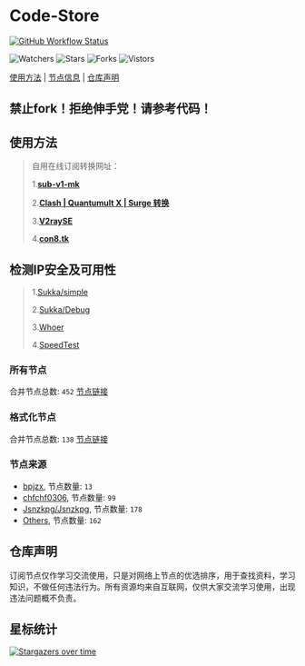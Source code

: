 # **Code-Store**

[![GitHub Workflow Status](https://img.shields.io/github/workflow/status/666greatchina888/code-store/Merge_Max?label=Merge_Max)](https://github.com/666greatChina888/Code-Store/actions/workflows/Merge_Max.yaml) 

![Watchers](https://img.shields.io/github/watchers/666greatChina888/Code-Store) ![Stars](https://img.shields.io/github/stars/666greatChina888/Code-Store) ![Forks](https://img.shields.io/github/forks/666greatChina888/Code-Store) ![Vistors](https://visitor-badge.laobi.icu/badge?page_id=666greatChina888.Code-Store)

[使用方法](https://github.com/666greatChina888/Code-Store#使用方法) | [节点信息](https://github.com/666greatChina888/Code-Store#节点信息) | [仓库声明](https://github.com/666greatChina888/Code-Store#仓库声明)

## 禁止fork！拒绝伸手党！请参考代码！
## 使用方法

>自用在线订阅转换网址：
>
>1.[**sub-v1-mk**](https://sub.v1.mk/)
>
>2.[**Clash | Quantumult X | Surge 转换**](https://dove.589669.xyz/web)
>
>3.[**V2raySE**](https://v2rayse.com/)
>
>4.[**con8.tk**](https://www.con8.tk/)

##  检测IP安全及可用性
> 1.[Sukka/simple](https://ip.skk.moe/simple/)
> 
> 2.[Sukka/Debug](https://debug.skk.moe/)
>
> 3.[Whoer](https://whoer.net/)
>
> 4.[SpeedTest](https://www.speedtest.net/)
### 所有节点
合并节点总数: `452`
[节点链接](https://raw.githubusercontent.com/666greatChina888/Code-Store/master/sub/sub_merge.txt)

### 格式化节点
合并节点总数: `138`
[节点链接](https://raw.githubusercontent.com/666greatChina888/Code-Store/master/sub/sub_merge_yaml.yml)

### 节点来源
- [bpjzx](https://paste.in/), 节点数量: `13`
- [chfchf0306](https://github.com/chfchf0306/clash), 节点数量: `99`
- [Jsnzkpg/Jsnzkpg](https://github.com/Jsnzkpg/Jsnzkpg), 节点数量: `178`
- [Others](https://github.com), 节点数量: `162`

## 仓库声明
订阅节点仅作学习交流使用，只是对网络上节点的优选排序，用于查找资料，学习知识，不做任何违法行为。所有资源均来自互联网，仅供大家交流学习使用，出现违法问题概不负责。

## 星标统计
[![Stargazers over time](https://starchart.cc/666greatChina888/Code-Store.svg)](https://starchart.cc/666greatChina888/Code-Store)
